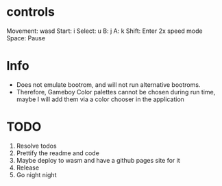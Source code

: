 # controls

Movement: wasd
Start: i
Select: u
B: j
A: k
Shift: Enter 2x speed mode
Space: Pause

# Info

- Does not emulate bootrom, and will not run alternative bootroms.
- Therefore, Gameboy Color palettes cannot be chosen during run time, maybe I will add them via a color chooser in the application

# TODO

1. Resolve todos
2. Prettify the readme and code
3. Maybe deploy to wasm and have a github pages site for it
4. Release
5. Go night night
